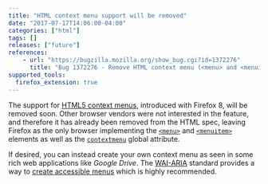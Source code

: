 ```yaml
---
title: "HTML context menu support will be removed"
date: "2017-07-17T14:06:00-04:00"
categories: ["html"]
tags: []
releases: ["future"]
references:
    - url: "https://bugzilla.mozilla.org/show_bug.cgi?id=1372276"
      title: "Bug 1372276 - Remove HTML context menu (<menu> and <menuitem> tag) support"
supported_tools:
  firefox_extension: true
---
```

The support for [HTML5 context menus](https://hacks.mozilla.org/2011/11/html5-context-menus-in-firefox-screencast-and-code/), introduced with Firefox 8, will be removed soon. Other browser vendors were not interested in the feature, and therefore it has already been removed from the HTML spec, leaving Firefox as the only browser implementing the [`<menu>`](https://developer.mozilla.org/docs/Web/HTML/Element/menu) and [`<menuitem>`](https://developer.mozilla.org/docs/Web/HTML/Element/menuitem) elements as well as the [`contextmenu`](https://developer.mozilla.org/docs/Web/HTML/Global_attributes/contextmenu) global attribute.

If desired, you can instead create your own context menu as seen in some rich web applications like *Google Drive*. The [WAI-ARIA](https://developer.mozilla.org/docs/Web/Accessibility/ARIA) standard provides a way to [create accessible menus](https://www.w3.org/WAI/GL/wiki/Using_ARIA_menus) which is highly recommended.

